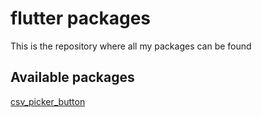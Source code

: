 # flutter packages

This is the repository where all my packages can be found

## Available packages

[csv_picker_button](https://github.com/arnaudelub/flutter_packages/tree/main/csv_picker_button)
